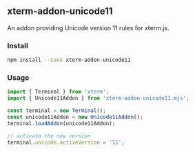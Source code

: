 ## xterm-addon-unicode11

An addon providing Unicode version 11 rules for xterm.js.

### Install

```bash
npm install --save xterm-addon-unicode11
```

### Usage

```ts
import { Terminal } from 'xterm';
import { Unicode11Addon } from 'xterm-addon-unicode11.mjs';

const terminal = new Terminal();
const unicode11Addon = new Unicode11Addon();
terminal.loadAddon(unicode11Addon);

// activate the new version
terminal.unicode.activeVersion = '11';
```
